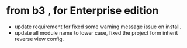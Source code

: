 # from b3 , for Enterprise edition
* update requirement for fixed some warning message issue on install.
* update all module name to lower case, fixed the project form inherit reverse view config.
